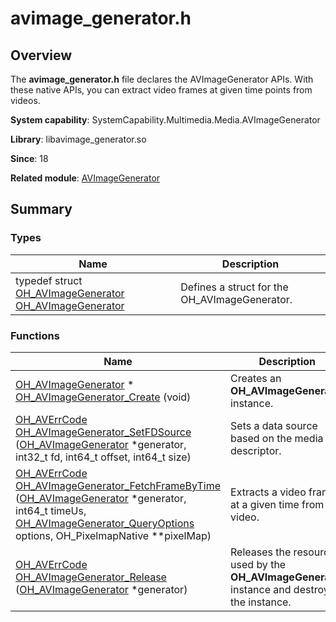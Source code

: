 # avimage_generator.h


## Overview

The **avimage_generator.h** file declares the AVImageGenerator APIs. With these native APIs, you can extract video frames at given time points from videos.

**System capability**: SystemCapability.Multimedia.Media.AVImageGenerator

**Library**: libavimage_generator.so

**Since**: 18

**Related module**: [AVImageGenerator](_a_v_image_generator.md)


## Summary


### Types

| Name| Description| 
| -------- | -------- |
| typedef struct [OH_AVImageGenerator](_a_v_image_generator.md#oh_avimagegenerator) [OH_AVImageGenerator](_a_v_image_generator.md#oh_avimagegenerator) | Defines a struct for the OH_AVImageGenerator. | 


### Functions

| Name| Description| 
| -------- | -------- |
| [OH_AVImageGenerator](_a_v_image_generator.md#oh_avimagegenerator) \* [OH_AVImageGenerator_Create](_a_v_image_generator.md#oh_avimagegenerator_create) (void) | Creates an **OH_AVImageGenerator** instance. | 
| [OH_AVErrCode](../apis-avcodec-kit/_core.md#oh_averrcode) [OH_AVImageGenerator_SetFDSource](_a_v_image_generator.md#oh_avimagegenerator_setfdsource) ([OH_AVImageGenerator](_a_v_image_generator.md#oh_avimagegenerator) \*generator, int32_t fd, int64_t offset, int64_t size) | Sets a data source based on the media file descriptor. | 
| [OH_AVErrCode](../apis-avcodec-kit/_core.md#oh_averrcode) [OH_AVImageGenerator_FetchFrameByTime](_a_v_image_generator.md#oh_avimagegenerator_fetchframebytime) ([OH_AVImageGenerator](_a_v_image_generator.md#oh_avimagegenerator) \*generator, int64_t timeUs, [OH_AVImageGenerator_QueryOptions](_a_v_image_generator.md#oh_avimagegenerator_queryoptions) options, OH_PixelmapNative \*\*pixelMap) | Extracts a video frame at a given time from a video. | 
| [OH_AVErrCode](../apis-avcodec-kit/_core.md#oh_averrcode) [OH_AVImageGenerator_Release](_a_v_image_generator.md#oh_avimagegenerator_release) ([OH_AVImageGenerator](_a_v_image_generator.md#oh_avimagegenerator) \*generator) | Releases the resources used by the **OH_AVImageGenerator** instance and destroys the instance. | 
